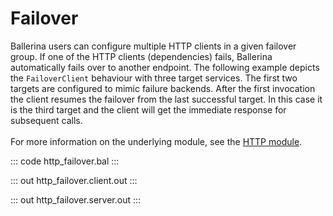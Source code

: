 # Failover

Ballerina users can configure multiple HTTP clients in a given failover group. 
If one of the HTTP clients (dependencies) fails, Ballerina automatically fails over to another endpoint.
The following example depicts the `FailoverClient` behaviour with three target services. The first two targets
are configured to mimic failure backends.
After the first invocation the client resumes the failover from the last successful target. In this case it is
the third target and the client will get the immediate response for subsequent calls.<br/><br/>
For more information on the underlying module, 
see the [HTTP module](https://docs.central.ballerina.io/ballerina/http/latest/).

::: code http_failover.bal :::

::: out http_failover.client.out :::

::: out http_failover.server.out :::